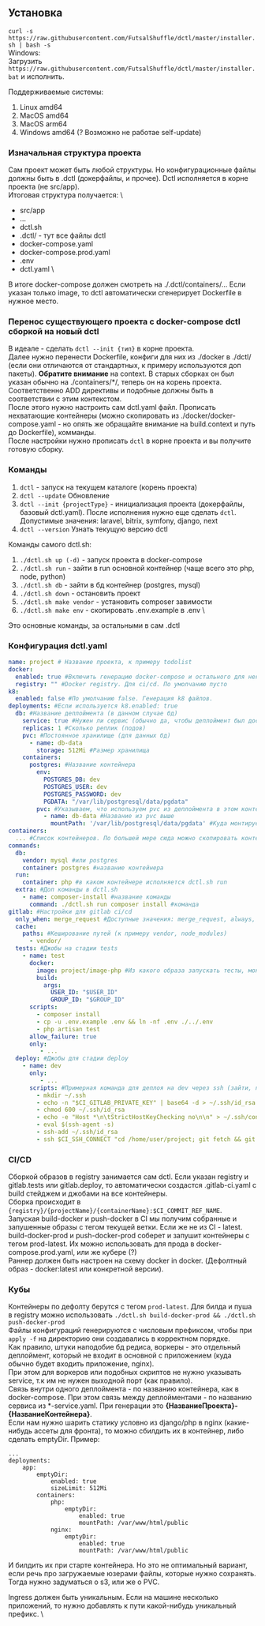 ## Установка
```curl -s https://raw.githubusercontent.com/FutsalShuffle/dctl/master/installer.sh | bash -s``` \
Windows: \
Загрузить ```https://raw.githubusercontent.com/FutsalShuffle/dctl/master/installer.bat``` и исполнить.

Поддерживаемые системы:
1) Linux amd64
2) MacOS amd64
3) MacOS arm64
4) Windows amd64 (? Возможно не работае self-update)

### Изначальная структура проекта
Сам проект может быть любой структуры. Но конфигурационные файлы должны быть в .dctl (докерфайлы, и прочее). Dctl исполняется в корне проекта (не src/app). \
Итоговая структура получается: \
- src/app
- ...
- dctl.sh
- .dctl/ - тут все файлы dctl
- docker-compose.yaml
- docker-compose.prod.yaml
- .env
- dctl.yaml \

В итоге docker-compose должен смотреть на ./.dctl/containers/... Если указан только image, то dctl автоматически сгенерирует Dockerfile в нужное место.
### Перенос существующего проекта с docker-compose dctl сборкой на новый dctl
В идеале - сделать ```dctl --init {тип}``` в корне проекта. \
Далее нужно перенести Dockerfile, конфиги для них из ./docker в ./dctl/ (если они отличаются от стандартных, к примеру используются доп пакеты). **Обратите внимание** на context. В старых сборках он был указан обычно на ./containers/*/, теперь он на корень проекта. Соответственно ADD директивы и подобные должны быть в соответствии с этим контекстом. \
После этого нужно настроить сам dctl.yaml файл. Прописать нехватающие контейнеры (можно скопировать из ./docker/docker-compose.yaml - но опять же обращайте внимание на build.context и путь до Dockerfile), комманды. \
После настройки нужно прописать ```dctl``` в корне проекта и вы получите готовую сборку.


### Команды
1) ```dctl``` - запуск на текущем каталоге (корень проекта)
2) ```dctl --update``` Обновление
3) ```dctl --init {projectType}``` - инициализация проекта (докерфайлы, базовый dctl.yaml). После исполнения нужно еще сделать ```dctl```. Допустимые значения: laravel, bitrix, symfony, django, next
4) ```dctl --version``` Узнать текущую версию dctl

Команды самого dctl.sh:
1) ```./dctl.sh up (-d)``` - запуск проекта в docker-compose
2) ```./dctl.sh run``` - зайти в run основной контейнер (чаще всего это php, node, python)
3) ```./dctl.sh db``` - зайти в бд контейнер (postgres, mysql)
4) ```./dctl.sh down``` - остановить проект
5) ```./dctl.sh make vendor``` - установить composer завимости
6) ```./dctl.sh make env``` - скопировать .env.example в .env \

Это основные команды, за остальными в сам .dctl

### Конфигурация dctl.yaml
```yaml
name: project # Название проекта, к примеру todolist
docker:
  enabled: true #Включить генерацию docker-compose и остального для него. По умолчанию true
  registry: "" #Docker registry. Для ci/cd. По умолчанию пусто
k8: 
  enabled: false #По умолчанию false. Генерация k8 файлов.
deployments: #Если используется k8.enabled: true
  db: #Название деплоймента (в данном случае бд)
    service: true #Нужен ли сервис (обычно да, чтобы деплоймент был доступен по порту)
    replicas: 1 #Сколько реплик (подов)
    pvc: #Постоянное хранилище (для данных бд)
      - name: db-data
        storage: 512Mi #Размер хранилища
    containers:
      postgres: #Название контейнера
        env:
          POSTGRES_DB: dev
          POSTGRES_USER: dev
          POSTGRES_PASSWORD: dev
          PGDATA: "/var/lib/postgresql/data/pgdata"
        pvc: #Указываем, что используем pvc из деплоймента в этом контейнере
          - name: db-data #Название из pvc выше
            mountPath: '/var/lib/postgresql/data/pgdata' #Куда монтируется volume (для данных бд)
containers:
  ... #Список контейнеров. По большей мере сюда можно скопировать контент контейнеров из docker-compose.yaml. Повторяет его синтаксис.
commands:
  db:
    vendor: mysql #или postgres
    container: postgres #название контейнера
  run:
    container: php #в каком контейнере исполняется dctl.sh run
  extra: #Доп команды в dctl.sh
    - name: composer-install #название команды
      command: ./dctl.sh run composer install #команда
gitlab: #Настройки для gitlab ci/cd
  only_when: merge_request #Доступные значения: merge_request, always, never, merge_request_master
  cache: 
    paths: #Кеширование путей (к примеру vendor, node_modules)
      - vendor/
  tests: #Джобы на стадии tests
    - name: test
      docker:
        image: project/image-php #Из какого образа запускать тесты, можно без registry урл, можно с тегом и без (без это ветка из ci/cd)
        build:
          args:
            USER_ID: "$USER_ID"
            GROUP_ID: "$GROUP_ID"
      scripts:
        - composer install
        - cp -u .env.example .env && ln -nf .env ./../.env
        - php artisan test
      allow_failure: true
      only:
         - ...
  deploy: #Джобы для стадии deploy
    - name: dev
      only:
         - ...
      scripts: #Примерная команда для деплоя на dev через ssh (зайти, переключить ветку на текущий MR, сделать пулл и перезапустить приложение)
        - mkdir ~/.ssh
        - echo -n "$CI_GITLAB_PRIVATE_KEY" | base64 -d > ~/.ssh/id_rsa
        - chmod 600 ~/.ssh/id_rsa
        - echo -e "Host *\n\tStrictHostKeyChecking no\n\n" > ~/.ssh/config
        - eval $(ssh-agent -s)
        - ssh-add ~/.ssh/id_rsa
        - ssh $CI_SSH_CONNECT "cd /home/user/project; git fetch && git checkout $CI_COMMIT_REF_NAME; git pull origin $CI_COMMIT_REF_NAME; sh ./dctl.sh down; sh ./dctl.sh up -d"
```

### CI/CD
Сборкой образов в registry занимается сам dctl. Если указан registry и gitlab.tests или gitlab.deploy, то автоматически создастся .gitlab-ci.yaml с build стейджем и джобами на все контейнеры. \
Сборка происходит в ```{registry}/{projectName}/{containerName}:$CI_COMMIT_REF_NAME```. \
Запуская build-docker и push-docker в CI мы получим собранные и запушенные образы с тегом текущей ветки. Если же не из CI - latest. \
build-docker-prod и push-docker-prod соберет и запушит контейнеры с тегом prod-latest. Их можно использовать для прода в docker-compose.prod.yaml, или же кубере (?) \
Раннер должен быть настроен на схему docker in docker. (Дефолтный образ - docker:latest или конкретной версии).

### Кубы
Контейнеры по дефолту берутся с тегом `prod-latest`. Для билда и пуша в registry можно использовать `./dctl.sh build-docker-prod && ./dctl.sh push-docker-prod` \
Файлы конфигураций генерируются с числовым префиксом, чтобы при `apply -f` на директорию они создавались в корректном порядке. \
Как правило, штуки наподобие бд редиса, воркеры - это отдельный деплоймент, который не входит в основной с приложением (куда обычно будет входить приложение, nginx). \
При этом для воркеров или подобных скриптов не нужно указывать service, т.к им не нужен выходной порт (как правило). \
Связь внутри одного деплоймента - по названию контейнера, как в docker-compose. При этом связь между деплойментами - по названию сервиса из *-service.yaml. При генерации это **{НазваниеПроекта}-{НазваниеКонтейнера}**. \
Если нам нужно шарить статику условно из django/php в nginx (какие-нибудь ассеты для фронта), то можно сбилдить их в контейнер, либо сделать emptyDir. Пример:
```
...
deployments:
    app:
        emptyDir:
            enabled: true
            sizeLimit: 512Mi
        containers:
            php:
                emptyDir:
                    enabled: true
                    mountPath: /var/www/html/public
            nginx:
                emptyDir:
                    enabled: true
                    mountPath: /var/www/html/public
```
И билдить их при старте контейнера. Но это не оптимальный вариант, если речь про загружаемые юзерами файлы, которые нужно сохранять. Тогда нужно задуматься о s3, или же о PVC.

Ingress должен быть уникальным. Если на машине несколько приложений, то нужно добавлять к пути какой-нибудь уникальный префикс. \
